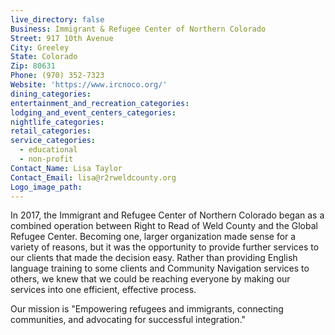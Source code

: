 ```yaml
---
live_directory: false
Business: Immigrant & Refugee Center of Northern Colorado
Street: 917 10th Avenue
City: Greeley
State: Colorado
Zip: 80631
Phone: (970) 352-7323
Website: 'https://www.ircnoco.org/'
dining_categories:
entertainment_and_recreation_categories:
lodging_and_event_centers_categories:
nightlife_categories:
retail_categories:
service_categories:
  - educational
  - non-profit
Contact_Name: Lisa Taylor
Contact_Email: lisa@r2rweldcounty.org
Logo_image_path:
---
```



In 2017, the Immigrant and Refugee Center of Northern Colorado began as a combined operation between Right to Read of Weld County and the Global Refugee Center. Becoming one, larger organization made sense for a variety of reasons, but it was the opportunity to provide further services to our clients that made the decision easy. Rather than providing English language training to some clients and Community Navigation services to others, we knew that we could be reaching everyone by making our services into one efficient, effective process.

Our mission is "Empowering refugees and immigrants, connecting communities, and advocating for successful integration."